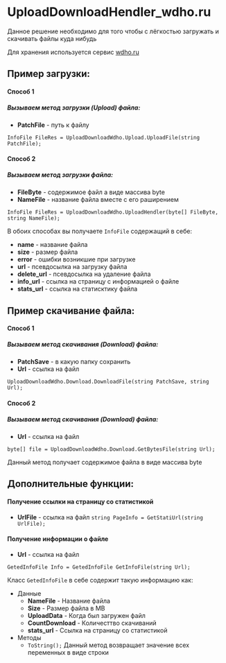 # UploadDownloadHendler_wdho.ru
Данное решение необходимо для того чтобы с лёгкостью загружать и скачивать файлы куда нибудь

Для хранения используется сервис [wdho.ru](https://wdho.ru/)

## Пример загрузки:
#### Способ 1
##### Вызываем метод загрузки (Upload) файла:
* <b>PatchFile</b> - путь к файлу

 `InfoFile FileRes = UploadDownloadWdho.Upload.UploadFile(string PatchFile);`
 
 #### Способ 2
 ##### Вызываем метод загрузки файла:
 * <b>FileByte</b> - содержимое файл а виде массива byte
 * <b>NameFile</b> - название файла вместе с его раширением
 
 `InfoFile FileRes = UploadDownloadWdho.UploadHendler(byte[] FileByte, string NameFile);`
 
В обоих способах вы получаете `InfoFile` содержащий в себе:
 * <b>name</b> - название файла
 * <b>size</b> - размер файла
 * <b>error</b> - ошибки возникшие при загрузке
 * <b>url</b> - псевдосылка на загрузку файла
 * <b>delete_url</b> - псевдосылка на удаление файла
 * <b>info_url</b> - ссылка на страницу с информацией о файле
 * <b>stats_url</b> - ссылка на статисктику файла

## Пример скачивание файла:
#### Способ 1
##### Вызываем метод скачивания (Download) файла:
* <b>PatchSave</b> - в какую папку сохранить
* <b>Url</b> - ссылка на файл

`UploadDownloadWdho.Download.DownloadFile(string PatchSave, string Url);`

#### Способ 2
##### Вызываем метод скачивания (Download) файла:
* <b>Url</b> - ссылка на файл

`byte[] file = UploadDownloadWdho.Download.GetBytesFile(string Url);`

Данный метод получает содержимое файла в виде массива byte

## Дополнительные функции:
#### Получение ссылки на страницу со статистикой
* <b>UrlFile</b> - ссылка на файл
`string PageInfo = GetStatiUrl(string UrlFile);`

#### Получение информации о файле
* <b>Url</b> - ссылка на файл

`GetedInfoFile Info = GetedInfoFile GetInfoFile(string Url);`

Класс `GetedInfoFile` в себе содержит такую информацию как:
* Данные
  * <b>NameFile</b> - Название файла
  * <b>Size</b> - Размер файла в MB
  * <b>UploadData</b> - Когда был загружен файл
  * <b>CountDownload</b> - Количесттво скачиваний
  * <b>stats_url</b> - Ссылка на страницу со статистикой
* Методы
  * `ToString();` Данный метод возвращает значение всех переменных в виде строки
